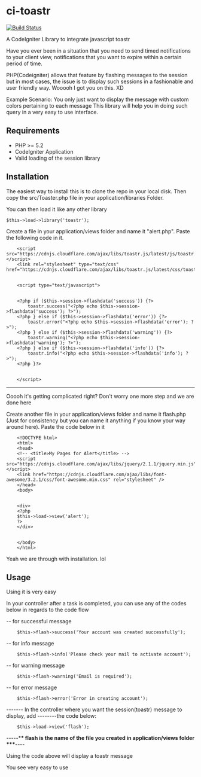 # ci-toastr

[![Build Status](https://travis-ci.org/joshuachinemezu/ci-toastr.svg?branch=master)](https://travis-ci.org/joshuachinemezu/ci-toastr)

A CodeIgniter Library to integrate javascript toastr

Have you ever been in a situation that you need to send timed notifications to your client view, notifications that you want to expire within a certain period of time.

PHP(Codeigniter) allows that feature by flashing messages to the session but in most cases, the issue is to display such sessions in a fashionable and user friendly way. Wooooh I got you on this. XD

Example Scenario:
You only just want to display the message with custom colors pertaining to each message
This library will help you in doing such query in a very easy to use interface.

## Requirements

- PHP >= 5.2
- CodeIgniter Application
- Valid loading of the session library

## Installation

The easiest way to install this is to clone the repo in your local disk.
Then copy the src/Toaster.php file in your application/libraries Folder.

You can then load it like any other library

    $this->load->library('toastr');

Create a file in your application/views folder and name it "alert.php". Paste the following code in it.

        <script src="https://cdnjs.cloudflare.com/ajax/libs/toastr.js/latest/js/toastr.min.js"></script>
        <link rel="stylesheet" type="text/css" href="https://cdnjs.cloudflare.com/ajax/libs/toastr.js/latest/css/toastr.min.css">


        <script type="text/javascript">


        <?php if ($this->session->flashdata('success')) {?>
            toastr.success("<?php echo $this->session->flashdata('success'); ?>");
        <?php } else if ($this->session->flashdata('error')) {?>
            toastr.error("<?php echo $this->session->flashdata('error'); ?>");
        <?php } else if ($this->session->flashdata('warning')) {?>
            toastr.warning("<?php echo $this->session->flashdata('warning'); ?>");
        <?php } else if ($this->session->flashdata('info')) {?>
            toastr.info("<?php echo $this->session->flashdata('info'); ?>");
        <?php }?>


        </script>

---

Ooooh it's getting complicated right? Don't worry one more step and we are done here

Create another file in your application/views folder and name it flash.php (Just for consistency but you can name it anything if you know your way around here). Paste the code below in it

        <!DOCTYPE html>
        <html>
        <head>
        <!-- <title>My Pages for Alert</title> -->
        <script src="https://cdnjs.cloudflare.com/ajax/libs/jquery/2.1.1/jquery.min.js"></script>
        <link href="https://cdnjs.cloudflare.com/ajax/libs/font-awesome/3.2.1/css/font-awesome.min.css" rel="stylesheet" />
        </head>
        <body>


        <div>
        <?php
        $this->load->view('alert');
        ?>
        </div>


        </body>
        </html>

Yeah we are through with installation. lol

## Usage

Using it is very easy

In your controller after a task is completed, you can use any of the codes below in regards to the code flow

-- for successful message

        $this->flash->success('Your account was created successfully');

-- for info message

        $this->flash->info('Please check your mail to activate account');

-- for warning message

        $this->flash->warning('Email is required');

-- for error message

        $this->flash->error('Error in creating account');

------- In the controller where you want the session(toastr) message to display, add
--------the code below:

        $this->load->view('flash');

-----\***\* flash is the name of the file you created in application/views folder \*\*\***----

Using the code above will display a toastr message

You see very easy to use
